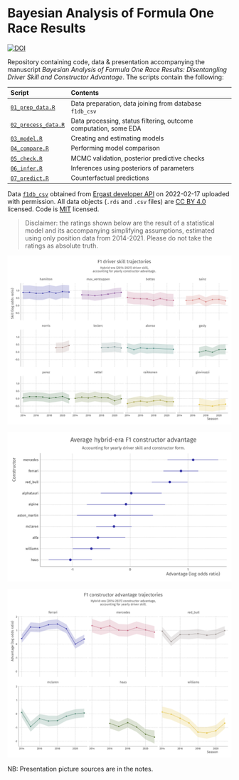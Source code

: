 # Bayesian Analysis of Formula One Race Results

[![DOI](https://zenodo.org/badge/352695980.svg)](https://zenodo.org/badge/latestdoi/352695980)

Repository containing code, data & presentation accompanying the manuscript _Bayesian Analysis of Formula One Race Results: Disentangling Driver Skill and Constructor Advantage_. The scripts contain the following:

| Script                                     | Contents                                                         |
| :----------------------------------------- | :--------------------------------------------------------------- |
| [`01_prep_data.R`](./01_prep_data.R)       | Data preparation, data joining from database `f1db_csv`          |
| [`02_process_data.R`](./02_process_data.R) | Data processing, status filtering, outcome computation, some EDA |
| [`03_model.R`](./03_model.R)               | Creating and estimating models                                   |
| [`04_compare.R`](./04_compare.R)           | Performing model comparison                                      |
| [`05_check.R`](./05_check.R)               | MCMC validation, posterior predictive checks                     |
| [`06_infer.R`](./06_infer.R)               | Inferences using posteriors of parameters                        |
| [`07_predict.R`](./07_predict.R)           | Counterfactual predictions                                       |

Data [`f1db_csv`](dat/f1db_csv) obtained from [Ergast developer API](http://ergast.com/mrd/db/) on 2022-02-17 uploaded with permission. All data objects (`.rds` and `.csv` files) are [CC BY 4.0](http://creativecommons.org/licenses/by/4.0/) licensed. Code is [MIT](LICENSE) licensed.

> Disclaimer: the ratings shown below are the result of a statistical model and its accompanying simplifying assumptions, estimated using only position data from 2014-2021. Please do not take the ratings as absolute truth.

![driver talent plot](img/plt_skill_trajectories.png)

![constructor advantage plot](img/plt_advantage_avg.png)

![constructor form plot](img/plt_advantage_trajectory.png)

NB: Presentation picture sources are in the notes.

